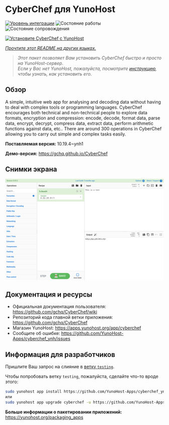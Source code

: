<!--
Важно: этот README был автоматически сгенерирован <https://github.com/YunoHost/apps/tree/master/tools/readme_generator>
Он НЕ ДОЛЖЕН редактироваться вручную.
-->

# CyberChef для YunoHost

[![Уровень интеграции](https://dash.yunohost.org/integration/cyberchef.svg)](https://ci-apps.yunohost.org/ci/apps/cyberchef/) ![Состояние работы](https://ci-apps.yunohost.org/ci/badges/cyberchef.status.svg) ![Состояние сопровождения](https://ci-apps.yunohost.org/ci/badges/cyberchef.maintain.svg)

[![Установите CyberChef с YunoHost](https://install-app.yunohost.org/install-with-yunohost.svg)](https://install-app.yunohost.org/?app=cyberchef)

*[Прочтите этот README на других языках.](./ALL_README.md)*

> *Этот пакет позволяет Вам установить CyberChef быстро и просто на YunoHost-сервер.*  
> *Если у Вас нет YunoHost, пожалуйста, посмотрите [инструкцию](https://yunohost.org/install), чтобы узнать, как установить его.*

## Обзор

A simple, intuitive web app for analysing and decoding data without having to deal with complex tools or programming languages. CyberChef encourages both technical and non-technical people to explore data formats, encryption and compression: encode, decode, format data, parse data, encrypt, decrypt, compress data, extract data, perform arithmetic functions against data, etc.. There are around 300 operations in CyberChef allowing you to carry out simple and complex tasks easily.


**Поставляемая версия:** 10.19.4~ynh1

**Демо-версия:** <https://gchq.github.io/CyberChef>

## Снимки экрана

![Снимок экрана CyberChef](./doc/screenshots/cyberchef_ynh.png)

## Документация и ресурсы

- Официальная документация пользователя: <https://github.com/gchq/CyberChef/wiki>
- Репозиторий кода главной ветки приложения: <https://github.com/gchq/CyberChef>
- Магазин YunoHost: <https://apps.yunohost.org/app/cyberchef>
- Сообщите об ошибке: <https://github.com/YunoHost-Apps/cyberchef_ynh/issues>

## Информация для разработчиков

Пришлите Ваш запрос на слияние в [ветку `testing`](https://github.com/YunoHost-Apps/cyberchef_ynh/tree/testing).

Чтобы попробовать ветку `testing`, пожалуйста, сделайте что-то вроде этого:

```bash
sudo yunohost app install https://github.com/YunoHost-Apps/cyberchef_ynh/tree/testing --debug
или
sudo yunohost app upgrade cyberchef -u https://github.com/YunoHost-Apps/cyberchef_ynh/tree/testing --debug
```

**Больше информации о пакетировании приложений:** <https://yunohost.org/packaging_apps>
